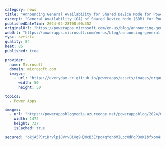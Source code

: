 ```yaml
---
category: news
title: "Announcing General Availability for Shared Device Mode for Power Apps on iOS"
excerpt: "General Availability (GA) of Shared Device Mode (SDM) for Power Apps Mobile App on shared iOS devices. \n"
publishedDateTime: 2024-02-28T08:00:35Z
originalUrl: "https://powerapps.microsoft.com/en-us/blog/announcing-general-availability-for-shared-device-mode-for-power-apps-on-ios/"
webUrl: "https://powerapps.microsoft.com/en-us/blog/announcing-general-availability-for-shared-device-mode-for-power-apps-on-ios/"
type: article
quality: 84
heat: 85
published: true

provider:
  name: Microsoft
  domain: microsoft.com
  images:
    - url: "https://everyday-cc.github.io/powerapps/assets/images/organizations/microsoft.com-50x50.jpg"
      width: 50
      height: 50

topics:
  - Power Apps

images:
  - url: "https://powerappsblogmedia.azureedge.net/powerappsblog/2024/02/iOS-SDM-PA.jpg"
    width: 1472
    height: 737
    isCached: true

secured: "okjA5POriDrvlpj8Vrv8iXg9HQWcB3EYpo4qYqhbMILocWdPqP3oK1bfxom4rS2m3pC1d53FBEwK7XI7ZftNvjFulqxXEGw2OPRF3o44xTvfJHhuf71V3s98kV0oh6ZK5+nUxtMD4TL8tN/ZAobflFsfaeltVu7v2OU4nhBNKZwQZbAjNZ2yObKIstJ1HurytwCZsJ+LpLBED/jAbYHcKVBffNFL+6WslEZZ+Sl/0PCmYeuSidjCIupmUf3KD3R14B80Wcz2a7tKCjcM5Hf7kmWn1JjCN9Ua12gLVjVSQBJvB6emLKk6cFo8HTwQPBgAN+Ardzm9j63aRNVnwU+D7c8GN2hULpOaQaQME8j2tT4=;Cx3PoPyX/RkGgWHWBCBDUg=="
---
```


